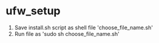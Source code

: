 # ufw_setup

1. Save install.sh script as shell file 'choose_file_name.sh'
2. Run file as 'sudo sh choose_file_name.sh'
